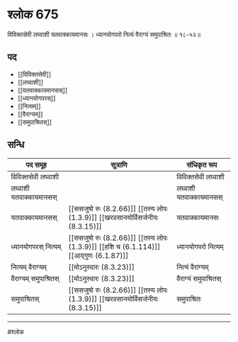 # श्लोक 675

विविक्तसेवी लघ्वाशी यतवाक्कायमानसः ।
ध्यानयोगपरो नित्यं वैराग्यं समुपाश्रितः ॥ १८-५२॥


## पद 

- [[विविक्तसेवी]]
- [[लघ्वाशी]]
- [[यतवाक्कायमानसस्]]
- [[ध्यानयोगपरस्]]
- [[नित्यम्]]
- [[वैराग्यम्]]
- [[समुपाश्रितस्]]

## सन्धि

| पद समूह | सूत्राणि | संधिकृत रूप |
| ----- | ----- | ----- |
| विविक्तसेवी लघ्वाशी |  | विविक्तसेवी लघ्वाशी |
| लघ्वाशी यतवाक्कायमानसस् |  | लघ्वाशी यतवाक्कायमानसस् |
| यतवाक्कायमानसस् |  [[ससजुषो रुः (8.2.66)]] [[तस्य लोपः (1.3.9)]] [[खरवसानयोर्विसर्जनीयः (8.3.15)]] | यतवाक्कायमानसः |
| ध्यानयोगपरस् नित्यम् |  [[ससजुषो रुः (8.2.66)]] [[तस्य लोपः (1.3.9)]] [[हशि च (6.1.114)]] [[आद्गुणः (6.1.87)]] | ध्यानयोगपरो नित्यम् |
| नित्यम् वैराग्यम् |  [[मोऽनुस्वारः (8.3.23)]] | नित्यं वैराग्यम् |
| वैराग्यम् समुपाश्रितस् |  [[मोऽनुस्वारः (8.3.23)]] | वैराग्यं समुपाश्रितस् |
| समुपाश्रितस् |  [[ससजुषो रुः (8.2.66)]] [[तस्य लोपः (1.3.9)]] [[खरवसानयोर्विसर्जनीयः (8.3.15)]] | समुपाश्रितः |


---

#श्लोक